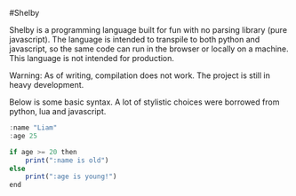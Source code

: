 #Shelby 

Shelby is a programming language built for fun with no parsing library (pure javascript). The language is intended to transpile to both python and javascript, so the same code can run in the browser or locally on a machine. This language is not intended for production.

Warning: As of writing, compilation does not work. The project is still in heavy development.  

Below is some basic syntax. A lot of stylistic choices were borrowed from python, lua and javascript. 

```js 
:name "Liam" 
:age 25 

if age >= 20 then 
    print(":name is old")
else 
    print(":age is young!")
end 
```

